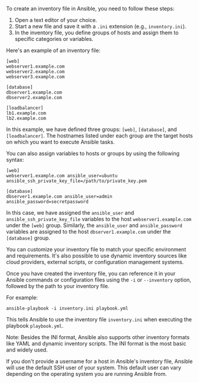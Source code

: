 To create an inventory file in Ansible, you need to follow these steps:

1. Open a text editor of your choice.
2. Start a new file and save it with a `.ini` extension (e.g., `inventory.ini`).
3. In the inventory file, you define groups of hosts and assign them to specific categories or variables.

Here's an example of an inventory file:

```plaintext
[web]
webserver1.example.com
webserver2.example.com
webserver3.example.com

[database]
dbserver1.example.com
dbserver2.example.com

[loadbalancer]
lb1.example.com
lb2.example.com
```

In this example, we have defined three groups: `[web]`, `[database]`, and `[loadbalancer]`. The hostnames listed under each group are the target hosts on which you want to execute Ansible tasks.

You can also assign variables to hosts or groups by using the following syntax:

```plaintext
[web]
webserver1.example.com ansible_user=ubuntu ansible_ssh_private_key_file=/path/to/private_key.pem

[database]
dbserver1.example.com ansible_user=admin ansible_password=secretpassword
```

In this case, we have assigned the `ansible_user` and `ansible_ssh_private_key_file` variables to the host `webserver1.example.com` under the `[web]` group. Similarly, the `ansible_user` and `ansible_password` variables are assigned to the host `dbserver1.example.com` under the `[database]` group.

You can customize your inventory file to match your specific environment and requirements. It's also possible to use dynamic inventory sources like cloud providers, external scripts, or configuration management systems.

Once you have created the inventory file, you can reference it in your Ansible commands or configuration files using the `-i` or `--inventory` option, followed by the path to your inventory file.

For example:
```shell
ansible-playbook -i inventory.ini playbook.yml
```

This tells Ansible to use the inventory file `inventory.ini` when executing the playbook `playbook.yml`.

Note: Besides the INI format, Ansible also supports other inventory formats like YAML and dynamic inventory scripts. The INI format is the most basic and widely used.

If you don't provide a username for a host in Ansible's inventory file, Ansible will use the default SSH user of your system. This default user can vary depending on the operating system you are running Ansible from.